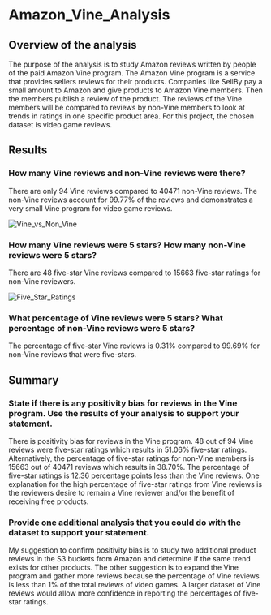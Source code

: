 # Amazon_Vine_Analysis

## Overview of the analysis 
The purpose of the analysis is to study Amazon reviews written by people of the paid Amazon Vine program. The Amazon Vine program is a service that provides sellers reviews for their products. Companies like SellBy pay a small amount to Amazon and give products to Amazon Vine members. Then the members publish a review of the product. The reviews of the Vine members will be compared to reviews by non-Vine members to look at trends in ratings in one specific product area. For this project, the chosen dataset is video game reviews.

## Results 

### How many Vine reviews and non-Vine reviews were there?
There are only 94 Vine reviews compared to 40471 non-Vine reviews. The non-Vine reviews account for 99.77% of the reviews and demonstrates a very small Vine program for video game reviews.

![Vine_vs_Non_Vine](https://user-images.githubusercontent.com/69759624/103499521-00829a80-4e0e-11eb-81ef-d2f262f86f5c.PNG)

### How many Vine reviews were 5 stars? How many non-Vine reviews were 5 stars?
There are 48 five-star Vine reviews compared to 15663 five-star ratings for non-Vine reviewers.

![Five_Star_Ratings](https://user-images.githubusercontent.com/69759624/103499516-fcef1380-4e0d-11eb-83df-c7042aef2150.PNG)

### What percentage of Vine reviews were 5 stars? What percentage of non-Vine reviews were 5 stars?
The percentage of five-star Vine reviews is 0.31% compared to 99.69% for non-Vine reviews that were five-stars.

## Summary

### State if there is any positivity bias for reviews in the Vine program. Use the results of your analysis to support your statement.
There is positivity bias for reviews in the Vine program. 48 out of 94 Vine reviews were five-star ratings which results in 51.06% five-star ratings. Alternatively, the percentage of five-star ratings for non-Vine members is 15663 out of 40471 reviews which results in 38.70%. The percentage of five-star ratings is 12.36 percentage points less than the Vine reviews. One explanation for the high percentage of five-star ratings from Vine reviews is the reviewers desire to remain a Vine reviewer and/or the benefit of receiving free products.

### Provide one additional analysis that you could do with the dataset to support your statement.
My suggestion to confirm positivity bias is to study two additional product reviews in the S3 buckets from Amazon and determine if the same trend exists for other products. The other suggestion is to expand the Vine program and gather more reviews because the percentage of Vine reviews is less than 1% of the total reviews of video games. A larger dataset of Vine reviews would allow more confidence in reporting the percentages of five-star ratings. 
